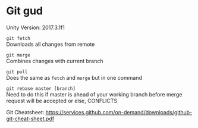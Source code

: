 # Git gud

Unity Version: 2017.3.1f1

```git fetch```  
    Downloads all changes from remote
    
```git merge```  
    Combines changes with current branch

```git pull```  
    Does the same as ```fetch``` and ```merge``` but in one command
    
```git rebase master [branch]```  
    Need to do this if master is ahead of your working branch before merge
    request will be accepted or else, CONFLICTS
    
Git Cheatsheet: https://services.github.com/on-demand/downloads/github-git-cheat-sheet.pdf
